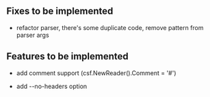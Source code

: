 ## Fixes to be implemented

- refactor parser, there's some duplicate code, remove pattern from parser args

## Features to be implemented

- add comment support (csf.NewReader().Comment = '#')

- add --no-headers option


